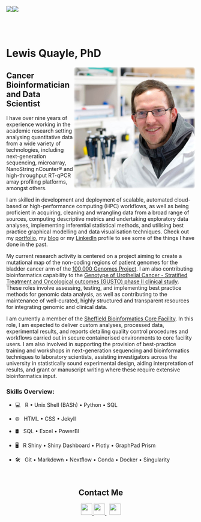 <img src="https://github-readme-stats.vercel.app/api/?username=lquayle88&count_private=true&theme=github_dark&showicons=true&hide=stars"
     align="left"
     width="auto">
<img src="https://github-readme-stats.vercel.app/api/top-langs/?username=lquayle88&langs_count=5&theme=github_dark&layout=compact" width="auto">
<br>
<br>
<br>
<br>

# Lewis Quayle, PhD

<img align='right' src="https://github.com/lquayle88/lquayle88/blob/main/lquayle.png?raw=true" width="325">

## Cancer Bioinformatician and Data Scientist

I have over nine years of experience working in the academic research setting analysing quantitative data from a wide variety of technologies, including next-generation sequencing, microarray, NanoString nCounter® and high-throughput RT-qPCR array profiling platforms, amongst others.

I am skilled in development and deployment of scalable, automated cloud-based or high-performance computing (HPC) workflows, as well as being proficient in acquiring, cleaning and wrangling data from a broad range of sources, computing descriptive metrics and undertaking exploratory data analyses, implementing inferential statistical methods, and utilising best practice graphical modelling and data visualisation techniques. Check out my <a href="https://blog.lewisdoesdata.com/portfolio/" target="_blank">portfolio</a>, my <a href="https://blog.lewisdoesdata.com" target="_blank">blog</a> or my <a href="https://www.linkedin.com/in/lewis-quayle" target="_blank">LinkedIn</a> profile to see some of the things I have done in the past.

My current research activity is centered on a project aiming to create a mutational map of the non-coding regions of patient genomes for the bladder cancer arm of the <a href="https://www.genomicsengland.co.uk/initiatives/100000-genomes-project" target="_blank">100,000 Genomes Project</a>. I am also contributing bioinformatics capability to the <a href="https://fundingawards.nihr.ac.uk/award/NIHR128103" target="_blank">Genotype of Urothelial Cancer - Stratified Treatment and Oncological outcomes (GUSTO) phase II clinical study</a>. These roles involve assessing, testing, and implementing best practice methods for genomic data analysis, as well as contributing to the maintenance of well-curated, highly structured and transparent resources for integrating genomic and clinical data.

I am currently a member of the <a href="https://sbc.shef.ac.uk./" target="_blank">Sheffield Bioinformatics Core Facility</a>. In this role, I am expected to deliver custom analyses, processed data, experimental results, and reports detailing quality control procedures and workflows carried out in secure containerised environments to core facility users. I am also involved in supporting the provision of best-practice training and workshops in next-generation sequencing and bioinformatics techniques to laboratory scientists, assisting investigators across the university in statistically sound experimental design, aiding interpretation of results, and grant or manuscript writing where these require extensive bioinformatics input.

### Skills Overview:

- &#x1F4BB; &nbsp; R • Unix Shell (BASh) • Python • SQL

- &#x1F310; &nbsp; HTML • CSS • Jekyll

- &#x1F6E2; &nbsp; SQL • Excel • PowerBI

- &#x1F5A5; &nbsp; R Shiny • Shiny Dashboard • Plotly • GraphPad Prism

- &#x1F6E0; &nbsp; Git • Markdown • Nextflow • Conda • Docker • Singularity

<br>
<h2 align="center">Contact Me</h2>
<p align="center">
  <a  href="https://blog.lewisdoesdata.com/" target="_blank" >
    <img src="https://www.vectorlogo.zone/logos/jekyllrb/jekyllrb-icon.svg" height="30" width="30">
  </a>
  <a  href="https://www.linkedin.com/in/lewis-quayle" target="_blank" >
    <img src="https://www.vectorlogo.zone/logos/linkedin/linkedin-icon.svg" height="30" width="30">
  </a>
  &nbsp;
  <a  href="mailto:drlquayle@gmail.com" target="_blank" >
    <img src="https://www.vectorlogo.zone/logos/gmail/gmail-icon.svg" height="30" width="30">
  </a>
  
  
